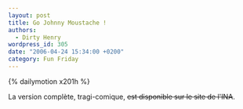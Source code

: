 ```yaml
---
layout: post
title: Go Johnny Moustache !
authors:
  - Dirty Henry
wordpress_id: 305
date: "2006-04-24 15:34:00 +0200"
category: Fun Friday
---
```


{% dailymotion x201h %}

La version complète, tragi-comique, ~~est disponible sur le site de l'INA~~.

